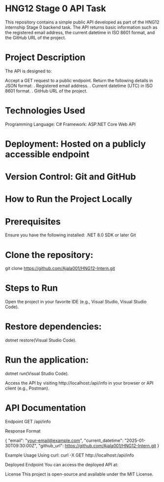 
# HNG12 Stage 0 API Task
This repository contains a simple public API developed as part of the HNG12 internship Stage 0 backend task. The API returns basic information such as the registered email address, the current datetime in ISO 8601 format, and the GitHub URL of the project.

# Project Description
The API is designed to:

Accept a GET request to a public endpoint.
Return the following details in JSON format:
. Registered email address.
. Current datetime (UTC) in ISO 8601 format.
. GitHub URL of the project.

# Technologies Used
Programming Language: C#
Framework: ASP.NET Core Web API

# Deployment: Hosted on a publicly accessible endpoint
# Version Control: Git and GitHub

# How to Run the Project Locally
# Prerequisites
Ensure you have the following installed:
.NET 8.0 SDK or later
Git

# Clone the repository:
git clone https://github.com/Ajala001/HNG12-Intern.git

# Steps to Run
Open the project in your favorite IDE (e.g., Visual Studio, Visual Studio Code).

# Restore dependencies:
dotnet restore(Visual Studio Code).

# Run the application:
dotnet run(Visual Studio Code).

Access the API by visiting http://localhost:<port>/api/info in your browser or API client (e.g., Postman).

# API Documentation
Endpoint
GET /api/info

Response Format

{
  "email": "your-email@example.com",
  "current_datetime": "2025-01-30T09:30:00Z",
  "github_url": https://github.com/Ajala001/HNG12-Intern.git
}

Example Usage
Using curl:
curl -X GET http://localhost:<port>/api/info

Deployed Endpoint
You can access the deployed API at:

License
This project is open-source and available under the MIT License.


